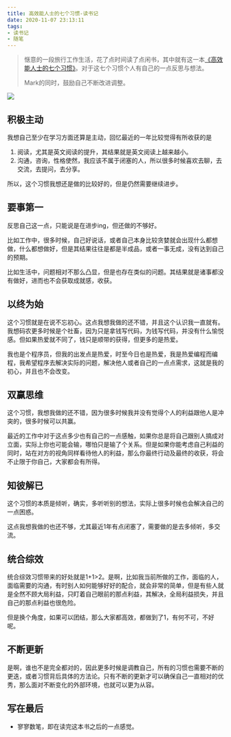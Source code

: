 ```yaml
---
title: 高效能人士的七个习惯-读书记
date: 2020-11-07 23:13:11
tags:
- 读书记
- 随笔
---
```


> 惬意的一段旅行工作生活，花了点时间读了点闲书，其中就有这一本[《高效能人士的七个习惯》](https://book.douban.com/subject/5325618/)。对于这七个习惯个人有自己的一点反思与想法。
> 
> Mark的同时，鼓励自己不断改进调整。


![](https://static.1991421.cn/2020/2020-11-07-231616.jpeg)


## 积极主动
我想自己至少在学习方面还算是主动，回忆最近的一年比较觉得有所收获的是

1. 阅读，尤其是英文阅读的提升，其结果就是英文阅读上越来越小。
2. 沟通，咨询，性格使然，我应该不属于闭塞的人，所以很多时候喜欢去聊，去交流，去提问，去分享。

所以，这个习惯我想还是做的比较好的，但是仍然需要继续进步。

## 要事第一
反思自己这一点，只能说是在进步ing，但还做的不够好。

比如工作中，很多时候，自己好说话，或者自己本身比较贪婪就会出现什么都想做，什么都想做好，但是其结果往往是都是半成品，或者一事无成，没有达到自己的预期。

比如生活中，问题相对不那么凸显，但是也存在类似的问题。其结果就是诸事都没有做好，进而也不会获取成就感，收获。

## 以终为始

这个习惯就是在说不忘初心。这点我想我做的还不错，并且这个认识我一直就有。我想码农更多时候是个社畜，因为只是拿钱写代码，为钱写代码，并没有什么愉悦感。但如果热爱就不同了，钱只是顺带的获得，但更多的是热爱。

我也是个程序员，但我的出发点是热爱，时至今日也是热爱，我是热爱编程而编程，我希望程序去解决实际的问题，解决他人或者自己的一点点需求，这就是我的初心，并且也不会改变。


## 双赢思维

这个习惯，我想我做的还不错，因为很多时候我并没有觉得个人的利益跟他人是冲突的，很多时候可以共赢。

最近的工作中对于这点多少也有自己的一点感触，如果你总是将自己跟别人搞成对立面，实际上你也可能会输，哪怕只是输了个关系。但是如果你能考虑自己利益的同时，站在对方的视角同样看待他人的利益，那么你最终行动及最终的收获，将会不止限于你自己，大家都会有所得。


## 知彼解已

这个习惯的本质是倾听，确实，多听听别的想法，实际上很多时候也会解决自己的一点困惑。

这点我想我做的也还不够，尤其最近1年有点闭塞了，需要做的是去多倾听，多交流。


## 统合综效
统合综效习惯带来的好处就是1+1>2。是啊，比如我当前所做的工作，面临的人，面临需要的沟通，有时别人如何能够好好的配合，就会非常的简单，但是有些人就是全然不顾大局利益，只盯着自己眼前的那点利益，其解决，全局利益损失，并且自己的那点利益也很危险。

但是换个角度，如果可以团结，那么大家都高效，都做到了1，有何不可，不好呢。


## 不断更新

是啊，谁也不是完全都对的，因此更多时候是调教自己，所有的习惯也需要不断的更迭，或者习惯背后具体的方法论。只有不断的更新才可以确保自己一直相对的优秀，那么面对不断变化的外部环境，也就可以更为从容。


## 写在最后

- 寥寥数笔，即在读完这本书之后的一点感觉。






